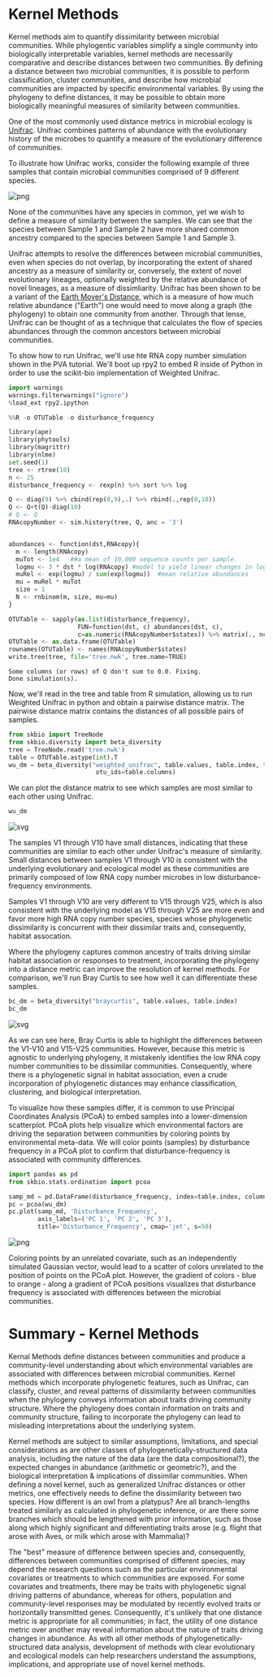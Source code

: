 
# Kernel Methods

Kernel methods aim to quantify dissimilarity between microbial communities. While phylogentic variables simplify a single community into biologically interpretable variables, kernel methods are necessarily comparative and describe distances between two communities.  By defining a distance between two microbial communities, it is possible to perform classification, cluster communities, and describe how microbial communities are impacted by specific environmental variables. By using the phylogeny to define distances, it may be possible to obtain more biologically meaningful measures of similarity between communities.

One of the most commonly used distance metrics in microbial ecology is [Unifrac](http://aem.asm.org/content/71/12/8228.short).  Unifrac combines patterns of abundance with the evolutionary history of the microbes to quantify a measure of the evolutionary difference of communities.

To illustrate how Unifrac works, consider the following example of three samples that contain microbial communities comprised of 9 different species.

![png](images/unifrac.jpg)

None of the communities have any species in common, yet we wish to define a measure of similarity between the samples. We can see that the species between Sample 1 and Sample 2 have more shared common ancestry compared to the species between Sample 1 and Sample 3.

Unifrac attempts to resolve the differences between microbial communities, even when species do not overlap, by incorporating the extent of shared ancestry as a measure of similarity or, conversely, the extent of novel evolutionary lineages, optionally weighted by the relative abundance of novel lineages, as a measure of dissimliarity. Unifrac has been shown to be a variant of the [Earth Mover's Distance](https://en.wikipedia.org/wiki/Earth_mover%27s_distance), which is a measure of how much relative abundance ("Earth") one would need to move along a graph (the phylogeny) to obtain one community from another. Through that lense, Unifrac can be thought of as a technique that calculates the flow of species abundances through the common ancestors between microbial communities.

To show how to run Unifrac, we'll use hte RNA copy number simulation shown in the PVA tutorial.  We'll boot up rpy2 to embed R inside of Python in order to use the scikit-bio implementation of Weighted Unifrac.


```python
import warnings
warnings.filterwarnings("ignore")
%load_ext rpy2.ipython
```


```python
%%R -o OTUTable -o disturbance_frequency

library(ape)
library(phytools)
library(magrittr)
library(nlme)
set.seed(1)
tree <- rtree(10)
n <- 25
disturbance_frequency <- rexp(n) %>% sort %>% log

Q <- diag(9) %>% cbind(rep(0,9),.) %>% rbind(.,rep(0,10)) 
Q <- Q+t(Q)-diag(10)
# Q <- Q
RNAcopyNumber <- sim.history(tree, Q, anc = '3')


abundances <- function(dst,RNAcopy){
  m <- length(RNAcopy)
  muTot <- 1e4   ##a mean of 10,000 sequence counts per sample.
  logmu <- 3 * dst * log(RNAcopy) #model to yield linear changes in log-ratios
  muRel <- exp(logmu) / sum(exp(logmu))  #mean relative abundances 
  mu = muRel * muTot
  size = 1
  N <- rnbinom(m, size, mu=mu)
}

OTUTable <- sapply(as.list(disturbance_frequency),
                   FUN=function(dst, c) abundances(dst, c),
                   c=as.numeric(RNAcopyNumber$states)) %>% matrix(., ncol=n, byrow=F)
OTUTable <- as.data.frame(OTUTable)
rownames(OTUTable) <- names(RNAcopyNumber$states)
write.tree(tree, file='tree.nwk', tree.name=TRUE)
```


    Some columns (or rows) of Q don't sum to 0.0. Fixing.
    Done simulation(s).



Now, we'll read in the tree and table from R simulation, allowing us to run Weighted Unifrac in python and obtain a pairwise distance matrix.  The pairwise distance matrix contains the distances of all possible pairs of samples.


```python
from skbio import TreeNode
from skbio.diversity import beta_diversity
tree = TreeNode.read('tree.nwk')
table = OTUTable.astype(int).T
wu_dm = beta_diversity("weighted_unifrac", table.values, table.index, tree=tree,
                        otu_ids=table.columns)
```

We can plot the distance matrix to see which samples are most similar to each other using Unifrac.


```python
wu_dm
```




![svg](images/output_8_0.svg)



The samples V1 through V10 have small distances, indicating that these communities are similar to each other under Unifrac's measure of similarity. Small distances between samples V1 through V10 is consistent with the underlying evolutionary and ecological model as these communities are primarily composed of low RNA copy number microbes in low disturbance-frequency environments.

Samples V1 through V10 are very different to V15 through V25, which is also consistent with the underlying model as V15 through V25 are more even and favor more high RNA copy number species, species whose phylogenetic dissimilarity is concurrent with their dissimilar traits and, consequently, habitat assocation.

Where the phylogeny captures common ancestry of traits driving similar habitat association or responses to treatment, incorporating the phylogeny into a distance metric can improve the resolution of kernel methods. For comparison, we'll run Bray Curtis to see how well it can differentiate these samples.


```python
bc_dm = beta_diversity("braycurtis", table.values, table.index)
bc_dm
```




![svg](images/output_10_0.svg)



As we can see here, Bray Curtis is able to highlight the differences between the V1-V10 and V15-V25 communities.  However, because this metric is agnostic to underlying phylogeny, it mistakenly identifies the low RNA copy number communities to be dissimilar communities. Consequently, where there is a phylogenetic signal in habitat association, even a crude incorporation of phylogenetic distances may enhance classification, clustering, and biological interpretation.

To visualize how these samples differ, it is common to use Principal Coordinates Analysis (PCoA) to embed samples into a lower-dimension scatterplot.  PCoA plots help visualize which environmental factors are driving the separation between communities by coloring points by environmental meta-data. We will color points (samples) by disturbance frequency in a PCoA plot to confirm that disturbance-frequency is associated with community differences.


```python
import pandas as pd
from skbio.stats.ordination import pcoa

samp_md = pd.DataFrame(disturbance_frequency, index=table.index, columns=['Disturbance_Frequency'])
pc = pcoa(wu_dm)
pc.plot(samp_md, 'Disturbance_Frequency',
        axis_labels=('PC 1', 'PC 2', 'PC 3'),
        title='Disturbance_Frequency', cmap='jet', s=50)
```




![png](images/output_13_0.png)



Coloring points by an unrelated covariate, such as an independently simulated Gaussian vector, would lead to a scatter of colors unrelated to the position of points on the PCoA plot. However, the gradient of colors - blue to orange - along a gradient of PCoA positions visualizes that disturbance frequency is associated with differences between the microbial communities.

# Summary - Kernel Methods

Kernal Methods define distances between communities and produce a community-level understanding about which environmental variables are associated with differences between microbial communities. Kernel methods which incorporate phylogenetic features, such as Unifrac, can classify, cluster, and reveal patterns of dissimilarity between communities when the phylogeny conveys information about traits driving community structure.  Where the phylogeny does contain information on traits and community structure, failing to incorporate the phylogeny can lead to misleading interpretations about the underlying system.

Kernel methods are subject to similar assumptions, limitations, and special considerations as are other classes of phylogenetically-structured data analysis, including the nature of the data (are the data compositional?), the expected changes in abundance (arithmetic or geometric?), and the biological interpretation & implications of dissimilar communities. When defining a novel kernel, such as generalized Unifrac distances or other metrics, one effectively needs to define the dissimilarity between two species. How different is an owl from a platypus? Are all branch-lengths treated similarly as calculated in phylogenetic inference, or are there some branches which should be lengthened with prior information, such as those along which highly significant and differentiating traits arose (e.g. flight that arose with Aves, or milk which arose with Mammalia)? 

The "best" measure of difference between species and, consequently, differences between communities comprised of different species, may depend the research questions such as the particular environmental covariates or treatments to which communities are exposed. For some covariates and treatments, there may be traits with phylogenetic signal driving patterns of abundance, whereas for others, population and community-level responses may be modulated by recently evolved traits or horizontally transmitted genes. Consequently, it's unlikely that one distance metric is appropriate for all communities; in fact, the utility of one distance metric over another may reveal information about the nature of traits driving changes in abundance. As with all other methods of phylogenetically-structured data analysis, development of methods with clear evolutionary and ecological models can help researchers understand the assumptions, implications, and appropriate use of novel kernel methods.